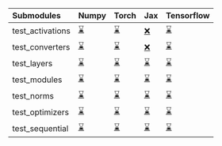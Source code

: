 | Submodules       | Numpy                                                                                                                           | Torch                                                                                                                           | Jax                                                                                                                             | Tensorflow                                                                                                                      |
|:-----------------|:--------------------------------------------------------------------------------------------------------------------------------|:--------------------------------------------------------------------------------------------------------------------------------|:--------------------------------------------------------------------------------------------------------------------------------|:--------------------------------------------------------------------------------------------------------------------------------|
| test_activations | <a href="https://github.com/unifyai/ivy/runs/8031864442?check_suite_focus=true" rel="noopener noreferrer" target="_blank">⌛</a> | <a href="https://github.com/unifyai/ivy/runs/8031865120?check_suite_focus=true" rel="noopener noreferrer" target="_blank">⌛</a> | <a href="https://github.com/unifyai/ivy/runs/8031865725?check_suite_focus=true" rel="noopener noreferrer" target="_blank">❌</a> | <a href="https://github.com/unifyai/ivy/runs/8031866451?check_suite_focus=true" rel="noopener noreferrer" target="_blank">⌛</a> |
| test_converters  | <a href="https://github.com/unifyai/ivy/runs/8031864543?check_suite_focus=true" rel="noopener noreferrer" target="_blank">⌛</a> | <a href="https://github.com/unifyai/ivy/runs/8031865197?check_suite_focus=true" rel="noopener noreferrer" target="_blank">⌛</a> | <a href="https://github.com/unifyai/ivy/runs/8031865858?check_suite_focus=true" rel="noopener noreferrer" target="_blank">❌</a> | <a href="https://github.com/unifyai/ivy/runs/8031866556?check_suite_focus=true" rel="noopener noreferrer" target="_blank">⌛</a> |
| test_layers      | <a href="https://github.com/unifyai/ivy/runs/8031864638?check_suite_focus=true" rel="noopener noreferrer" target="_blank">⌛</a> | <a href="https://github.com/unifyai/ivy/runs/8031865287?check_suite_focus=true" rel="noopener noreferrer" target="_blank">⌛</a> | <a href="https://github.com/unifyai/ivy/runs/8031865951?check_suite_focus=true" rel="noopener noreferrer" target="_blank">⌛</a> | <a href="https://github.com/unifyai/ivy/runs/8031866658?check_suite_focus=true" rel="noopener noreferrer" target="_blank">⌛</a> |
| test_modules     | <a href="https://github.com/unifyai/ivy/runs/8031864706?check_suite_focus=true" rel="noopener noreferrer" target="_blank">⌛</a> | <a href="https://github.com/unifyai/ivy/runs/8031865378?check_suite_focus=true" rel="noopener noreferrer" target="_blank">⌛</a> | <a href="https://github.com/unifyai/ivy/runs/8031866047?check_suite_focus=true" rel="noopener noreferrer" target="_blank">⌛</a> | <a href="https://github.com/unifyai/ivy/runs/8031866750?check_suite_focus=true" rel="noopener noreferrer" target="_blank">⌛</a> |
| test_norms       | <a href="https://github.com/unifyai/ivy/runs/8031864799?check_suite_focus=true" rel="noopener noreferrer" target="_blank">⌛</a> | <a href="https://github.com/unifyai/ivy/runs/8031865447?check_suite_focus=true" rel="noopener noreferrer" target="_blank">⌛</a> | <a href="https://github.com/unifyai/ivy/runs/8031866173?check_suite_focus=true" rel="noopener noreferrer" target="_blank">⌛</a> | <a href="https://github.com/unifyai/ivy/runs/8031866867?check_suite_focus=true" rel="noopener noreferrer" target="_blank">⌛</a> |
| test_optimizers  | <a href="https://github.com/unifyai/ivy/runs/8031864895?check_suite_focus=true" rel="noopener noreferrer" target="_blank">⌛</a> | <a href="https://github.com/unifyai/ivy/runs/8031865547?check_suite_focus=true" rel="noopener noreferrer" target="_blank">⌛</a> | <a href="https://github.com/unifyai/ivy/runs/8031866271?check_suite_focus=true" rel="noopener noreferrer" target="_blank">⌛</a> | <a href="https://github.com/unifyai/ivy/runs/8031866984?check_suite_focus=true" rel="noopener noreferrer" target="_blank">⌛</a> |
| test_sequential  | <a href="https://github.com/unifyai/ivy/runs/8031865007?check_suite_focus=true" rel="noopener noreferrer" target="_blank">⌛</a> | <a href="https://github.com/unifyai/ivy/runs/8031865640?check_suite_focus=true" rel="noopener noreferrer" target="_blank">⌛</a> | <a href="https://github.com/unifyai/ivy/runs/8031866360?check_suite_focus=true" rel="noopener noreferrer" target="_blank">⌛</a> | <a href="https://github.com/unifyai/ivy/runs/8031867118?check_suite_focus=true" rel="noopener noreferrer" target="_blank">⌛</a> |